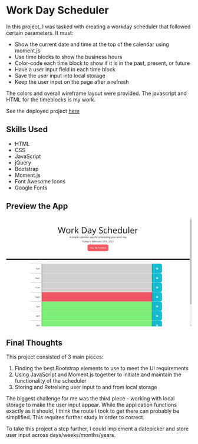 # Work Day Scheduler

In this project, I was tasked with creating a workday scheduler that followed certain parameters. It must:

- Show the current date and time at the top of the calendar using moment.js
- Use time blocks to show the business hours
- Color-code each time block to show if it is in the past, present, or future
- Have a user input field in each time block
- Save the user input into local storage
- Keep the user input on the page after a refresh

The colors and overall wireframe layout were provided. The javascript and HTML for the timeblocks is my work.

See the deployed project [here](https://kelsie-c.github.io/work-day-scheduler/)

## Skills Used

- HTML
- CSS
- JavaScript
- jQuery
- Bootstrap
- Moment.js
- Font Awesome Icons
- Google Fonts

## Preview the App

![A user demonstrates the app functionality](./assets/images/Work-Day-Scheduler.gif)

## Final Thoughts

This project consisted of 3 main pieces: 

1. Finding the best Bootstrap elements to use to meet the UI requirements
2. Using JavaScript and Moment.js together to initiate and maintain the functionality of the scheduler
3. Storing and Retreiving user input to and from local storage

The biggest challenge for me was the third piece - working with local storage to make the user input appear. While the application functions exactly as it should, I think the route I took to get there can probably be simplified. This requires further study in order to correct. 

To take this project a step further, I could implement a datepicker and store user input across days/weeks/months/years.